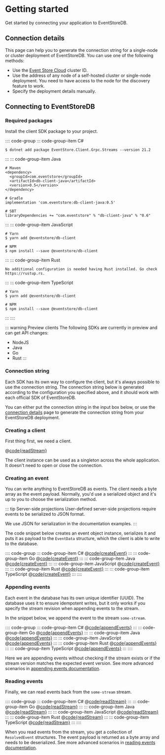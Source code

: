# Getting started

Get started by connecting your application to EventStoreDB. 

[comment]: <> (Complete the form below to generate the connection string and examples for different languages and SDKs.)

## Connection details

This page can help you to generate the connection string for a single-node or cluster deployment of EventStoreDB. You can use one of the following methods:

- Use the [Event Store Cloud](https://eventstore.com/cloud) cluster ID.
- Use the address of any node of a self-hosted cluster or single-node deployment. You need to have access to the node for the discovery feature to work.
- Specify the deployment details manually.

[comment]: <> (<Connection></Connection>)

## Connecting to EventStoreDB

### Required packages

Install the client SDK package to your project.

:::: code-group
::: code-group-item C#
```:no-line-numbers
$ dotnet add package EventStore.Client.Grpc.Streams --version 21.2
```
:::
::: code-group-item Java
```:no-line-numbers
# Maven
<dependency>
  <groupId>com.eventstore</groupId>
  <artifactId>db-client-java</artifactId>
  <version>0.5</version>
</dependency>

# Gradle
implementation 'com.eventstore:db-client-java:0.5'

# SBT
libraryDependencies += "com.eventstore" % "db-client-java" % "0.6"
```
:::
::: code-group-item JavaScript
```:no-line-numbers
# Yarn
$ yarn add @eventstore/db-client

# NPM
$ npm install --save @eventstore/db-client
```
:::
::: code-group-item Rust
```:no-line-numbers
No additional configuration is needed having Rust installed. Go check https://rustup.rs.
```
:::
::: code-group-item TypeScript
```:no-line-numbers
# Yarn
$ yarn add @eventstore/db-client

# NPM
$ npm install --save @eventstore/db-client
```
:::
::::

::: warning Preview clients
The following SDKs are currently in preview and can get API changes:
- NodeJS
- Java
- Go
- Rust
  :::

### Connection string

Each SDK has its own way to configure the client, but it's always possible to use the connection string. The connection string below is generated according to the configuration you specified above, and it should work with each official SDK of EventStoreDB.

You can either put the connection string in the input box below, or use the [connection details](./README.md) page to generate the connection string from your EventStoreDB deployment.

[comment]: <> (<ConnectionString></ConnectionString>)

### Creating a client

First thing first, we need a client.

@[code{readStream}](@grpc:quick-start/Program.cs;quick_start/QuickStart.java;get-started.js;quickstart.rs;get-started.ts)

The client instance can be used as a singleton across the whole application. It doesn't need to open or close the connection.

### Creating an event

You can write anything to EventStoreDB as events. The client needs a byte array as the event payload. Normally, you'd use a serialized object and it's up to you to choose the serialization method.

::: tip Server-side projections
User-defined server-side projections require events to be serialized to JSON format.

We use JSON for serialization in the documentation examples.
:::

The code snippet below creates an event object instance, serializes it and puts it as payload to the `EventData` structure, which the client is able to write to the database.

:::: code-group
::: code-group-item C#
@[code{createEvent}](../dotnet/21.2/samples/quick-start/Program.cs)
:::
::: code-group-item Go
@[code{createEvent}](../go/1.0.0/samples/quickstart.go)
:::
::: code-group-item Java
@[code{createEvent}](../java/1.0.0/samples/quick_start/QuickStart.java)
:::
::: code-group-item JavaScript
@[code{createEvent}](../node/2.0.0/samples/get-started.js)
:::
::: code-group-item Rust
@[code{createEvent}](../rust/1.0.0/samples/quickstart.rs)
:::
::: code-group-item TypeScript
@[code{createEvent}](../node/2.0.0/samples/get-started.ts)
:::
::::

### Appending events

Each event in the database has its own unique identifier (UUID). The database uses it to ensure idempotent writes, but it only works if you specify the stream revision when appending events to the stream.

In the snippet below, we append the event to the stream `some-stream`.

:::: code-group
::: code-group-item C#
@[code{appendEvents}](../dotnet/21.2/samples/quick-start/Program.cs)
:::
::: code-group-item Go
@[code{appendEvents}](../go/1.0.0/samples/quickstart.go)
:::
::: code-group-item Java
@[code{appendEvents}](../java/1.0.0/samples/quick_start/QuickStart.java)
:::
::: code-group-item JavaScript
@[code{appendEvents}](../node/2.0.0/samples/get-started.js)
:::
::: code-group-item Rust
@[code{appendEvents}](../rust/1.0.0/samples/quickstart.rs)
:::
::: code-group-item TypeScript
@[code{appendEvents}](../node/2.0.0/samples/get-started.ts)
:::
::::

Here we are appending events without checking if the stream exists or if the stream version matches the expected event version. See more advanced scenarios in [appending events documentation](./appending-events.md).

### Reading events

Finally, we can read events back from the `some-stream` stream.

:::: code-group
::: code-group-item C#
@[code{readStream}](@grpc/quick-start/Program.cs)
:::
::: code-group-item Go
@[code{readStream}](../go/1.0.0/samples/quickstart.go)
:::
::: code-group-item Java
@[code{readStream}](@grpc/quick_start/QuickStart.java)
:::
::: code-group-item JavaScript
@[code{readStream}](@grpc/get-started.js)
:::
::: code-group-item Rust
@[code{readStream}](@grpc/quickstart.rs)
:::
::: code-group-item TypeScript
@[code{readStream}](@grpc/get-started.ts)
:::
::::

When you read events from the stream, you get a collection of `ResolvedEvent` structures. The event payload is returned as a byte array and needs to be deserialized. See more advanced scenarios in [reading events documentation](./reading-events.md).

